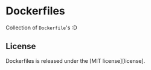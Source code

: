 # Dockerfiles

Collection of `Dockerfile`'s :D

## License

Dockerfiles is released under the [MIT license][license].
